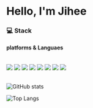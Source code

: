 <div align="left">
  <h1> Hello, I'm Jihee </h1>
  <h3> 💻 Stack </h3>
  <h4> platforms & Languaes </h4></br>

<img src="https://img.shields.io/badge/Python-3776AB?style=flat&logo=python&logoColor=white"/>
<img src="https://img.shields.io/badge/C-A8B9CC?style=flat&logo=C&logoColor=white"/>
<img src="https://img.shields.io/badge/Java-007396?style=flat&logo=OpenJDK&logoColor=white"/>
<img src="https://img.shields.io/badge/JavaScript-F7DF1E?style=flat&logo=javascript&logoColor=black">
<img src="https://img.shields.io/badge/React-61DAFB?style=flat&logo=react&logoColor=black">
<img src="https://img.shields.io/badge/HTML-E34F26?style=flat&logo=html5&logoColor=white">
<img src="https://img.shields.io/badge/CSS-1572B6?style=flat&logo=css3&logoColor=white">
<img src="https://img.shields.io/badge/Android-3DDC84?style=flat&logo=Android&logoColor=white">


</br>
</br>

![GitHub stats](https://github-readme-stats.vercel.app/api?username=Anjihee&show_icons=true&theme=radical)

![Top Langs](https://github-readme-stats.vercel.app/api/top-langs/?username=Anjihee)

</div>

